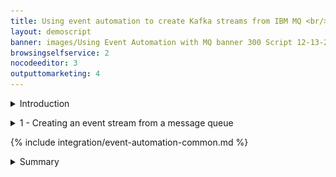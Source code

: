 ```yaml
---
title: Using event automation to create Kafka streams from IBM MQ <br/>300-level live demo
layout: demoscript
banner: images/Using Event Automation with MQ banner 300 Script 12-13-23.jpg
browsingselfservice: 2
nocodeeditor: 3
outputtomarketing: 4
---
```


<span id="top"></span>

<details markdown="1">

<summary>Introduction</summary>

Today we will see how Focus Corp, an online retailer, uses real-time transaction data to capitalize on time-sensitive revenue opportunities. 


Focus Corp has a goal of driving more revenue from its first-time customers. The marketing team want to send a high-value promotion to first-time customers immediately after a large initial order.


Focus Corp uses IBM MQ to coordinate transactions between its order management system and its payments gateway. We’ll see how these transactions can be harvested to generate an Apache Kafka event stream and exposed to other teams for reuse. The marketing team will use these event streams to precisely identify when, and to which customers, to send its highest-value promotional offers.


Let’s get started!

(Demo intro slides <a href="https://ibm.box.com/shared/static/fr89lmewzkqmnu97vzscw1ykgls4c6j4.pptx" target="_blank" rel="noreferrer">here</a>)

(Printer-ready PDF of demo script <a href="https://ibm.box.com/shared/static/d40f5v5oib8vkmblykol5rrep0936nbi.pdf" target="_blank" rel="noreferrer">here</a>)

<br/><br/>

</details>

<p/>

<details markdown="1">

<summary>1 - Creating an event stream from a message queue</summary>

Focus Corp’s integration team exposes the enterprise’s data using event streams. This allows application teams to subscribe to the data without impacting the backend system, decoupling development, and lowering risks. The integration team has received a request to access customer orders. The order management system and its payment gateway exchange customer orders over IBM MQ. The integration team will tap into this communication, clone each of the orders and publish the messages into an event stream.

<br/>

| **1.1** | **Configure a new queue in IBM MQ for the cloned order messages** |
| :--- | :--- |
| **Narration** | Focus Corp’s integration team logs into the IBM MQ console. They create a new queue called TO.KAFKA to store the cloned order messages before they are published to Apache Kafka. |
| **Action** &nbsp; 1.1.1 | In the IBM MQ console, click on **manage**.<br/> <img src="images/1-1-MQ-Console.png" width="800" /> |
| **Action** &nbsp; 1.1.2 | Define a new queue by clicking on the **Create** button.<br/> <img src="images/1-1-MQ-Console-CreateQ-Button.png" width="800" /> |
| **Action** &nbsp; 1.1.3 | Click on the **Local** tile.<br/> <img src="images/1-1-MQ-Console-LocalQ.png" width="800" /> |
| **Action** &nbsp; 1.1.4 | Fill in **TO.KAFKA** (1) as the queue name and click **Create** (2).<br/> <img src="images/1-1-MQ-Console-CreateQ.png" width="800" /> |
| **Action** &nbsp; 1.1.5 | See the new queue in the table.<br/> <img src="images/1-1-MQ-Console-SeeNewQ.png" width="800" /> |

| **1.2** | **Configure IBM MQ to clone the orders** |
| :--- | :--- |
| **Narration** | Next the integration team identifies the queue that connects the order management system to the payment gateway. They review the messages as they are passing through MQ to verify they contain the expected payload. |
| **Action** &nbsp; 1.2.1 | Click on the **PAYMENT.REQ** queue.<br/> <img src="images/1-2-ClickQ.png" width="800" /> |
| **Action** &nbsp; 1.2.2 | Click on a message (1), scroll down (2) and show the order details (3).<br/> <img src="images/1-2-ShowMessage.png" width="800" /> |
| **Action** &nbsp; 1.2.3 | Click **Close**.<br/> <img src="images/1-2-CloseMessage.png" width="800" /> |
| **Narration** | They update the configuration to specify TO.KAFKA as the streaming queue. This causes IBM MQ to clone new messages to the PAYMENT.REQ queue. |
| **Action** &nbsp; 1.2.4 | Click the **Actions** button and select **View configuration**.<br/> <img src="images/1-2-ViewConfig.png" width="800" /> |
| **Action** &nbsp; 1.2.5 | Click the **Edit** button.<br/> <img src="images/1-2-EditConfig.png" width="800" /> |
| **Action** &nbsp; 1.2.6 | Select the **Storage** (1) section. In the Streaming queue name field type **TO.KAFKA** (2), and click **Save** (3).<br/> <img src="images/1-2-SaveConfig.png" width="800" /> |
| **Narration** | Once saved the new configuration is live, and the integration team can see cloned order messages in the TO.KAFKA queue. |
| **Action** &nbsp; 1.2.7 | Scroll to the top of the page (1), and select **Manage** (2).<br/> <img src="images/1-2-ViewQueues.png" width="800" /> |
| **Action** &nbsp; 1.2.8 | Click on the **TO.KAFKA** (1) queue.<br/> <img src="images/1-2-ViewStreamedMessages.png" width="800" /> |
| **Action** &nbsp; 1.2.9 | View the order messages building up on the queue.<br/> <img src="images/1-2-ViewClonedMessages.png" width="800" /> |

| **1.3** | **Define the Orders event stream** |
| :--- | :--- |
| **Narration** | Next the integration team opens the IBM Event Streams console to create the Orders stream where messages will be published. Options are provided to customize the data replication and retention settings. The team uses the default values, as their standard policy is to retain data for a week and to replicate for high availability.  |
| **Action** &nbsp; 1.3.1 | In the IBM Event Streams console, click on the **Create a topic** tile.<br/> <img src="images/1-3-CreateTile.png" width="800" /> |
| **Action** &nbsp; 1.3.2 | Specify **ORDERS** (1) as the Topic name, and click **Next** (2).<br/> <img src="images/1-3-TopicName.png" width="800" /> |
| **Action** &nbsp; 1.3.3 | Leave the number of partitions as the default, and click **Next** (1).<br/> <img src="images/1-3-Partitions.png" width="800" /> |
| **Action** &nbsp; 1.3.4 | Leave the retention settings as the default, and click **Next** (1).<br/> <img src="images/1-3-Retention.png" width="800" /> |
| **Action** &nbsp; 1.3.5 | Leave the replication settings as the default, and click **Create topic** (1).<br/> <img src="images/1-3-CreateTopic.png" width="800" /> |

| **1.4** | **Configure the IBM MQ to IBM Event Streams bridge** |
| :--- | :--- |
| **Narration** | Next the integration team open the Red Hat OpenShift console to configure the MQ to IBM Event Streams bridge. The bridge is supplied and supported by IBM and built on the Apache Kafka connector framework. The configuration includes the connectivity details for both IBM MQ and IBM Event Streams. Once created, the connector reads messages from the TO.KAFKA queue and publishes to the Order stream. |
| **Action** &nbsp; 1.4.1 | In the Red Hat OpenShift console, click on the **+** button in the top right.<br/> <img src="images/1-4-ClickPlus.png" width="800" /> |
| **Action** &nbsp; 1.4.2 | The configuration snippet to create the MQ to Kafka bridge is shown below. Copy this configuration snippet and paste (1) into the Red Hat OpenShift console, and click **Create** (2). <br/> <br/><inline-code code="apiVersion: eventstreams.ibm.com/v1beta2<br/>kind: KafkaConnector<br/>metadata:<br/>&nbsp;&nbsp;name: mq-connector<br/>&nbsp;&nbsp;namespace: cp4i<br/>&nbsp;&nbsp;labels:<br/>&nbsp;&nbsp;&nbsp;&nbsp;eventstreams.ibm.com/cluster: kafka-connect-cluster<br/>spec:<br/>&nbsp;&nbsp;class: com.ibm.eventstreams.connect.mqsource.MQSourceConnector<br/>&nbsp;&nbsp;tasksMax: 1<br/>&nbsp;&nbsp;config:<br/>&nbsp;&nbsp;&nbsp;&nbsp;# the Kafka topic to produce to<br/>&nbsp;&nbsp;&nbsp;&nbsp;topic: ORDERS<br/>&nbsp;&nbsp;&nbsp;&nbsp;# the MQ queue to get messages from<br/>&nbsp;&nbsp;&nbsp;&nbsp;mq.queue: TO.KAFKA<br/>&nbsp;&nbsp;&nbsp;&nbsp;# connection details for the queue manager<br/>&nbsp;&nbsp;&nbsp;&nbsp;mq.queue.manager: orders<br/>&nbsp;&nbsp;&nbsp;&nbsp;mq.connection.name.list: orders-ibm-mq(1414)<br/>&nbsp;&nbsp;&nbsp;&nbsp;mq.channel.name: SYSTEM.DEF.SVRCONN<br/>&nbsp;&nbsp;&nbsp;&nbsp;# format of the messages to transfer<br/>&nbsp;&nbsp;&nbsp;&nbsp;mq.message.body.jms: true<br/>&nbsp;&nbsp;&nbsp;&nbsp;mq.record.builder: com.ibm.eventstreams.connect.mqsource.builders.JsonRecordBuilder<br/>&nbsp;&nbsp;&nbsp;&nbsp;key.converter: org.apache.kafka.connect.storage.StringConverter<br/>&nbsp;&nbsp;&nbsp;&nbsp;value.converter: org.apache.kafka.connect.json.JsonConverter<br/>&nbsp;&nbsp;&nbsp;&nbsp;# whether to send the schema with the messages<br/>&nbsp;&nbsp;&nbsp;&nbsp;key.converter.schemas.enable: false<br/>&nbsp;&nbsp;&nbsp;&nbsp;value.converter.schemas.enable: false</code><br/>"></inline-code><img src="images/1-4-Paste.png" width="800" /> |

| **1.5** | **View the orders in the stream** |
| :--- | :--- |
| **Narration** | The integration team returns to the IBM Event Streams console to view the orders. They see the events that have been generated since they configured the streaming queue in IBM MQ. |
 **Action** &nbsp; 1.5.1 | Return to the IBM Event Streams console and show that the messages are being streamed into the topic. Click the topic icon (1), and select the **ORDERS** (2) topic. <br/> <br/><img src="images/1-5-NavigateToTopic.png" width="800" /> |
 **Action** &nbsp; 1.5.2 | All messages since the MQ streaming queue configuration update are seen. Click on one to view the details. <br/> <br/><img src="images/1-5-ViewEvent.png" width="800" /> |

| **1.6** | **Importing the streams into IBM Event Endpoint Management** |
| :--- | :--- |
| **Narration** | Next the integration team open the IBM Event Endpoint Management console. The console supports two usages, one for teams publishing event streams, and a second for those consuming. The integration team wants to import the order and customer streams by discovering the topic on IBM Event Streams. As this is the first time they have imported from IBM Event Streams they need to register the cluster.|
| **Action** &nbsp; 1.6.1 | In the IBM Event Endpoint Management console, click on the **topic** (1) icon and select the **Add topic** (2) button. <br/> <img src="images/1-6-ViewTopics.png" width="800" /> |
| **Action** &nbsp; 1.6.2 | Click **Add new cluster**. <br/> <img src="images/1-6-AddClusterWizard.png" width="800" /> |
| **Action** &nbsp; 1.6.3 | Specify **IBM Event Streams** (1) for the cluster name and click **Next** (2). <br/> <img src="images/1-6-ClusterName.png" width="800" /> |
| **Narration** | They enter the cluster connectivity details including the endpoint, certificates for secure communication and username / password credentials.|
| **Action** &nbsp; 1.6.4 | Specify **ademo-es-kafka-bootstrap.cp4i.svc:9095** (1) for the servers field and click **Next** (2). <br/> <img src="images/1-6-ClusterAddress.png" width="800" /> |
| **Action** &nbsp; 1.6.5 | Check the **Accept all certificates** (1) box and click **Next** (2). <br/> <img src="images/1-6-ClusterCert.png" width="800" /> |
| **Action** &nbsp; 1.6.6 | Specify **es-admin** (1) for the username, use the value outputted in the preparation section for the password (2), and click **Add cluster** (3). <br/> <img src="images/1-6-ClusterCredentials.png" width="800" /> |
| **Narration** | The available topics are discovered, and the team imports both the CUSTOMERS and ORDERS streams.|
| **Action** &nbsp; 1.6.7 | Select **IBM Event Streams** (1) and click **Next** (2). <br/> <img src="images/1-6-ClusterSelection.png" width="800" /> |
| **Action** &nbsp; 1.6.8 | Check **CUSTOMERS** (1) and **ORDERS** (2), and click **Add topic** (2). <br/> <img src="images/1-6-SelectTopics.png" width="800" /> |

| **1.7** | **Importing the streams into IBM Event Endpoint Management** |
| :--- | :--- |
| **Narration** | Next the integration team describes the streams, providing a description and example message. This information is displayed to consumers when they discover and subscribe to the event stream. They start by editing the CUSTOMERS stream. |
| **Action** &nbsp; 1.7.1 | Click on the **CUSTOMERS** (1) topic. <br/> <img src="images/1-7-SelectCustomerTopic.png" width="800" /> |
| **Action** &nbsp; 1.7.2 | Click on the **Edit information** (1) button. <br/> <img src="images/1-7-EditCustomer.png" width="800" /> |
| **Action** &nbsp; 1.7.3 | Enter **Events generated by the customer management system. A new event is created for each new user registration.** (1) as the description. <br/> <img src="images/1-7-CustomerDescription.png" width="800" /> |
| **Action** &nbsp; 1.7.4 | Scroll down and enter **customer** (1) as a tag and **customerservice@focus.corp** as the contact email. <br/> <img src="images/1-7-CustomerContact.png" width="800" /> |
| **Action** &nbsp; 1.7.5 | Select the **Event information** tab, scroll down to the sample message text box (2) and copy the content from below, and click **Save** (3). <br/> <br/><inline-code code="{<br/>&nbsp;&nbsp;&quot;customerid&quot;: &quot;acb3eb65-98a1-45c2-84d4-f5df157862b4&quot;,<br/>&nbsp;&nbsp;&quot;customername&quot;: &quot;Emilio Quitzon&quot;,<br/>&nbsp;&nbsp;&quot;registered&quot;: &quot;2023-10-24 19:20:35.638&quot;<br/>}"></inline-code> <img src="images/1-7-SampleCustomer.png" width="800" /> |
| **Narration** | The integration team publishes the event stream, which allows consumers to view and subscribe. |
| **Action** &nbsp; 1.7.6 | Select the **Manage** (1) tab and click on the **Publish topic +** (2) button. <br/> <img src="images/1-7-ManageCustomer.png" width="800" /> |
| **Action** &nbsp; 1.7.7 | Check the **production** (1) gateway group and click on **Publish topic** (2). <br/> <img src="images/1-7-PublishCustomer.png" width="800" /> |
| **Narration** | They repeat the same process for the ORDERS stream. |
| **Action** &nbsp; 1.7.8 | Select the **topics** (1) icon and click on the **ORDERS** (2) topic. <br/> <img src="images/1-7-SelectOrderTopic.png" width="800" /> |
| **Action** &nbsp; 1.7.9 | Click on the **Edit information** (1) button. <br/> <img src="images/1-7-EditOrder.png" width="800" /> |
| **Action** &nbsp; 1.7.10 | Enter **Events from the Focus Corp order management system. An event will be emitted for every new order that is made.** (1) as the description. <br/> <img src="images/1-7-OrderDescription.png" width="800" /> |
| **Action** &nbsp; 1.7.11 | Scroll down and enter **order** (1) as a tag and **orders@focus.corp** as the contact email. <br/> <img src="images/1-7-OrderContact.png" width="800" /> |
| **Action** &nbsp; 1.7.12 | Select the **Event information** tab, scroll down to the sample message text box (2) and copy the content from below, and click **Save** (3). <br/> <br/><inline-code code="{<br/>&nbsp;&nbsp;&quot;quantity&quot;: 9,<br/>&nbsp;&nbsp;&quot;price&quot;: 197.09,<br/>&nbsp;&nbsp;&quot;customerid&quot;: &quot;a7d1586b-ced1-462f-9e44-14e9e5013540&quot;,<br/>&nbsp;&nbsp;&quot;description&quot;: &quot;Composite Oversize 28in Tennis Racket&quot;,<br/>&nbsp;&nbsp;&quot;id&quot;: &quot;1eba7af9-b748-4754-b750-3459e589dccf&quot;,<br/>&nbsp;&nbsp;&quot;region&quot;: &quot;EMEA&quot;,<br/>&nbsp;&nbsp;&quot;ordertime&quot;: &quot;2023-10-24 19:26:04.839&quot;,<br/>&nbsp;&nbsp;&quot;customer&quot;: &quot;Reed McKenzie DDS&quot;<br/>}"></inline-code> <img src="images/1-7-SampleOrder.png" width="800" /> |
| **Action** &nbsp; 1.7.13 | Select the **Manage** (1) tab and click on the **Publish topic +** (2) button. <br/> <img src="images/1-7-ManageOrder.png" width="800" /> |
| **Action** &nbsp; 1.7.14 | Check the **production** (1) gateway group and click on **Publish topic** (2). <br/> <img src="images/1-7-PublishCustomer.png" width="800" /> |

<br/>

**[Go to top](#place1)**

<br/><br/>

</details>

<p/>

{% include integration/event-automation-common.md %}

<details markdown="1">

<summary>Summary</summary>

In this demo we showed how Focus Corp used IBM MQ and IBM Event Automation to capitalize on time-sensitive revenue opportunities. Specifically, we saw the integration team configure IBM MQ to clone messages, and IBM Event Automation set up to publish them to an event stream. This and other streams were published to an Event Catalog that allowed non-technical consumers, like the marketing team, to easily discover and subscribe to the streams. The marketing team then used these streams to build an event processing flow, using a no-code editor. The flow detects in real-time which customers should receive the highest value discounts. This has transformed how quickly the marketing team can create new features and frees them from needing to rely on the integration team for access to this valuable business data.

Thank you for attending today’s presentation.


**[Go to top](#place1)**

<br/><br/>

</details>